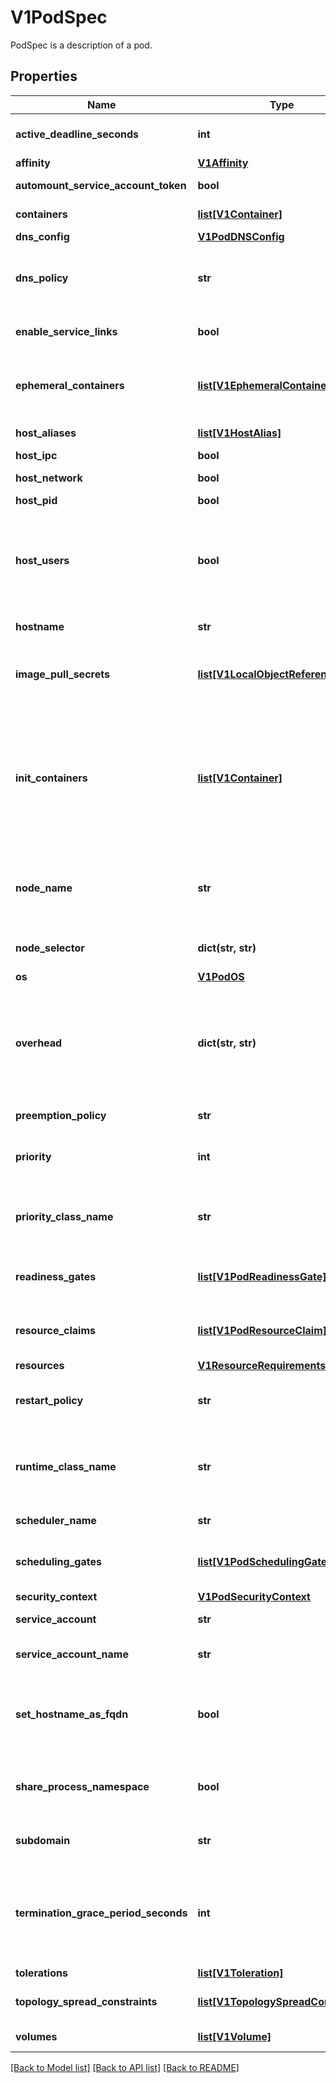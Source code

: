 # V1PodSpec

PodSpec is a description of a pod.
## Properties
Name | Type | Description | Notes
------------ | ------------- | ------------- | -------------
**active_deadline_seconds** | **int** | Optional duration in seconds the pod may be active on the node relative to StartTime before the system will actively try to mark it failed and kill associated containers. Value must be a positive integer. | [optional] 
**affinity** | [**V1Affinity**](V1Affinity.md) |  | [optional] 
**automount_service_account_token** | **bool** | AutomountServiceAccountToken indicates whether a service account token should be automatically mounted. | [optional] 
**containers** | [**list[V1Container]**](V1Container.md) | List of containers belonging to the pod. Containers cannot currently be added or removed. There must be at least one container in a Pod. Cannot be updated. | 
**dns_config** | [**V1PodDNSConfig**](V1PodDNSConfig.md) |  | [optional] 
**dns_policy** | **str** | Set DNS policy for the pod. Defaults to \&quot;ClusterFirst\&quot;. Valid values are &#39;ClusterFirstWithHostNet&#39;, &#39;ClusterFirst&#39;, &#39;Default&#39; or &#39;None&#39;. DNS parameters given in DNSConfig will be merged with the policy selected with DNSPolicy. To have DNS options set along with hostNetwork, you have to specify DNS policy explicitly to &#39;ClusterFirstWithHostNet&#39;. | [optional] 
**enable_service_links** | **bool** | EnableServiceLinks indicates whether information about services should be injected into pod&#39;s environment variables, matching the syntax of Docker links. Optional: Defaults to true. | [optional] 
**ephemeral_containers** | [**list[V1EphemeralContainer]**](V1EphemeralContainer.md) | List of ephemeral containers run in this pod. Ephemeral containers may be run in an existing pod to perform user-initiated actions such as debugging. This list cannot be specified when creating a pod, and it cannot be modified by updating the pod spec. In order to add an ephemeral container to an existing pod, use the pod&#39;s ephemeralcontainers subresource. | [optional] 
**host_aliases** | [**list[V1HostAlias]**](V1HostAlias.md) | HostAliases is an optional list of hosts and IPs that will be injected into the pod&#39;s hosts file if specified. | [optional] 
**host_ipc** | **bool** | Use the host&#39;s ipc namespace. Optional: Default to false. | [optional] 
**host_network** | **bool** | Host networking requested for this pod. Use the host&#39;s network namespace. If this option is set, the ports that will be used must be specified. Default to false. | [optional] 
**host_pid** | **bool** | Use the host&#39;s pid namespace. Optional: Default to false. | [optional] 
**host_users** | **bool** | Use the host&#39;s user namespace. Optional: Default to true. If set to true or not present, the pod will be run in the host user namespace, useful for when the pod needs a feature only available to the host user namespace, such as loading a kernel module with CAP_SYS_MODULE. When set to false, a new userns is created for the pod. Setting false is useful for mitigating container breakout vulnerabilities even allowing users to run their containers as root without actually having root privileges on the host. This field is alpha-level and is only honored by servers that enable the UserNamespacesSupport feature. | [optional] 
**hostname** | **str** | Specifies the hostname of the Pod If not specified, the pod&#39;s hostname will be set to a system-defined value. | [optional] 
**image_pull_secrets** | [**list[V1LocalObjectReference]**](V1LocalObjectReference.md) | ImagePullSecrets is an optional list of references to secrets in the same namespace to use for pulling any of the images used by this PodSpec. If specified, these secrets will be passed to individual puller implementations for them to use. More info: https://kubernetes.io/docs/concepts/containers/images#specifying-imagepullsecrets-on-a-pod | [optional] 
**init_containers** | [**list[V1Container]**](V1Container.md) | List of initialization containers belonging to the pod. Init containers are executed in order prior to containers being started. If any init container fails, the pod is considered to have failed and is handled according to its restartPolicy. The name for an init container or normal container must be unique among all containers. Init containers may not have Lifecycle actions, Readiness probes, Liveness probes, or Startup probes. The resourceRequirements of an init container are taken into account during scheduling by finding the highest request/limit for each resource type, and then using the max of of that value or the sum of the normal containers. Limits are applied to init containers in a similar fashion. Init containers cannot currently be added or removed. Cannot be updated. More info: https://kubernetes.io/docs/concepts/workloads/pods/init-containers/ | [optional] 
**node_name** | **str** | NodeName indicates in which node this pod is scheduled. If empty, this pod is a candidate for scheduling by the scheduler defined in schedulerName. Once this field is set, the kubelet for this node becomes responsible for the lifecycle of this pod. This field should not be used to express a desire for the pod to be scheduled on a specific node. https://kubernetes.io/docs/concepts/scheduling-eviction/assign-pod-node/#nodename | [optional] 
**node_selector** | **dict(str, str)** | NodeSelector is a selector which must be true for the pod to fit on a node. Selector which must match a node&#39;s labels for the pod to be scheduled on that node. More info: https://kubernetes.io/docs/concepts/configuration/assign-pod-node/ | [optional] 
**os** | [**V1PodOS**](V1PodOS.md) |  | [optional] 
**overhead** | **dict(str, str)** | Overhead represents the resource overhead associated with running a pod for a given RuntimeClass. This field will be autopopulated at admission time by the RuntimeClass admission controller. If the RuntimeClass admission controller is enabled, overhead must not be set in Pod create requests. The RuntimeClass admission controller will reject Pod create requests which have the overhead already set. If RuntimeClass is configured and selected in the PodSpec, Overhead will be set to the value defined in the corresponding RuntimeClass, otherwise it will remain unset and treated as zero. More info: https://git.k8s.io/enhancements/keps/sig-node/688-pod-overhead/README.md | [optional] 
**preemption_policy** | **str** | PreemptionPolicy is the Policy for preempting pods with lower priority. One of Never, PreemptLowerPriority. Defaults to PreemptLowerPriority if unset. | [optional] 
**priority** | **int** | The priority value. Various system components use this field to find the priority of the pod. When Priority Admission Controller is enabled, it prevents users from setting this field. The admission controller populates this field from PriorityClassName. The higher the value, the higher the priority. | [optional] 
**priority_class_name** | **str** | If specified, indicates the pod&#39;s priority. \&quot;system-node-critical\&quot; and \&quot;system-cluster-critical\&quot; are two special keywords which indicate the highest priorities with the former being the highest priority. Any other name must be defined by creating a PriorityClass object with that name. If not specified, the pod priority will be default or zero if there is no default. | [optional] 
**readiness_gates** | [**list[V1PodReadinessGate]**](V1PodReadinessGate.md) | If specified, all readiness gates will be evaluated for pod readiness. A pod is ready when all its containers are ready AND all conditions specified in the readiness gates have status equal to \&quot;True\&quot; More info: https://git.k8s.io/enhancements/keps/sig-network/580-pod-readiness-gates | [optional] 
**resource_claims** | [**list[V1PodResourceClaim]**](V1PodResourceClaim.md) | ResourceClaims defines which ResourceClaims must be allocated and reserved before the Pod is allowed to start. The resources will be made available to those containers which consume them by name.  This is an alpha field and requires enabling the DynamicResourceAllocation feature gate.  This field is immutable. | [optional] 
**resources** | [**V1ResourceRequirements**](V1ResourceRequirements.md) |  | [optional] 
**restart_policy** | **str** | Restart policy for all containers within the pod. One of Always, OnFailure, Never. In some contexts, only a subset of those values may be permitted. Default to Always. More info: https://kubernetes.io/docs/concepts/workloads/pods/pod-lifecycle/#restart-policy | [optional] 
**runtime_class_name** | **str** | RuntimeClassName refers to a RuntimeClass object in the node.k8s.io group, which should be used to run this pod.  If no RuntimeClass resource matches the named class, the pod will not be run. If unset or empty, the \&quot;legacy\&quot; RuntimeClass will be used, which is an implicit class with an empty definition that uses the default runtime handler. More info: https://git.k8s.io/enhancements/keps/sig-node/585-runtime-class | [optional] 
**scheduler_name** | **str** | If specified, the pod will be dispatched by specified scheduler. If not specified, the pod will be dispatched by default scheduler. | [optional] 
**scheduling_gates** | [**list[V1PodSchedulingGate]**](V1PodSchedulingGate.md) | SchedulingGates is an opaque list of values that if specified will block scheduling the pod. If schedulingGates is not empty, the pod will stay in the SchedulingGated state and the scheduler will not attempt to schedule the pod.  SchedulingGates can only be set at pod creation time, and be removed only afterwards. | [optional] 
**security_context** | [**V1PodSecurityContext**](V1PodSecurityContext.md) |  | [optional] 
**service_account** | **str** | DeprecatedServiceAccount is a deprecated alias for ServiceAccountName. Deprecated: Use serviceAccountName instead. | [optional] 
**service_account_name** | **str** | ServiceAccountName is the name of the ServiceAccount to use to run this pod. More info: https://kubernetes.io/docs/tasks/configure-pod-container/configure-service-account/ | [optional] 
**set_hostname_as_fqdn** | **bool** | If true the pod&#39;s hostname will be configured as the pod&#39;s FQDN, rather than the leaf name (the default). In Linux containers, this means setting the FQDN in the hostname field of the kernel (the nodename field of struct utsname). In Windows containers, this means setting the registry value of hostname for the registry key HKEY_LOCAL_MACHINE\\\\SYSTEM\\\\CurrentControlSet\\\\Services\\\\Tcpip\\\\Parameters to FQDN. If a pod does not have FQDN, this has no effect. Default to false. | [optional] 
**share_process_namespace** | **bool** | Share a single process namespace between all of the containers in a pod. When this is set containers will be able to view and signal processes from other containers in the same pod, and the first process in each container will not be assigned PID 1. HostPID and ShareProcessNamespace cannot both be set. Optional: Default to false. | [optional] 
**subdomain** | **str** | If specified, the fully qualified Pod hostname will be \&quot;&lt;hostname&gt;.&lt;subdomain&gt;.&lt;pod namespace&gt;.svc.&lt;cluster domain&gt;\&quot;. If not specified, the pod will not have a domainname at all. | [optional] 
**termination_grace_period_seconds** | **int** | Optional duration in seconds the pod needs to terminate gracefully. May be decreased in delete request. Value must be non-negative integer. The value zero indicates stop immediately via the kill signal (no opportunity to shut down). If this value is nil, the default grace period will be used instead. The grace period is the duration in seconds after the processes running in the pod are sent a termination signal and the time when the processes are forcibly halted with a kill signal. Set this value longer than the expected cleanup time for your process. Defaults to 30 seconds. | [optional] 
**tolerations** | [**list[V1Toleration]**](V1Toleration.md) | If specified, the pod&#39;s tolerations. | [optional] 
**topology_spread_constraints** | [**list[V1TopologySpreadConstraint]**](V1TopologySpreadConstraint.md) | TopologySpreadConstraints describes how a group of pods ought to spread across topology domains. Scheduler will schedule pods in a way which abides by the constraints. All topologySpreadConstraints are ANDed. | [optional] 
**volumes** | [**list[V1Volume]**](V1Volume.md) | List of volumes that can be mounted by containers belonging to the pod. More info: https://kubernetes.io/docs/concepts/storage/volumes | [optional] 

[[Back to Model list]](../README.md#documentation-for-models) [[Back to API list]](../README.md#documentation-for-api-endpoints) [[Back to README]](../README.md)


